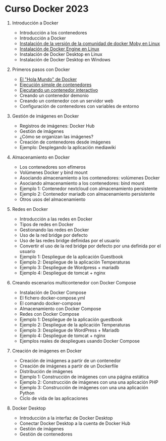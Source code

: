 # Curso Docker 2023

1. Introducción a Docker
	* Introducción a los contenedores
    * Introducción a Docker
    * [Instalación de la versión de la comunidad de docker Moby en Linux](contenido/modulo1/instalacion_moby_linux.md)
    * [Instalación de Docker Engine en Linux](contenido/modulo1/instalacion_linux.md)
    * Instalación de Docker Desktop en Linux
    * Instalación de Docker Desktop en Windows
    
2. Primeros pasos con Docker
    * [El "Hola Mundo" de Docker](contenido/modulo2/holamundo.md) 
    * [Ejecución simple de contenedores](contenido/modulo2/contenedor.md) 
    * [Ejecutando un contenedor interactivo](contenido/modulo2/interactivo.md)
    * Creando un contenedor demonio
    * Creando un contenedor con un servidor web
    * Configuración de contenedores con variables de entorno 

3. Gestión de imágenes en Docker
    * Registros de imágenes: Docker Hub
    * Gestión de imágenes
    * ¿Cómo se organizan las imágenes?
    * Creación de contenedores desde imágenes
    * Ejemplo: Desplegando la aplicación mediawiki 

4. Almacenamiento en Docker
    * Los contenedores son efímeros
    * Volúmenes Docker y bind mount
    * Asociando almacenamiento a los contenedores: volúmenes Docker
    * Asociando almacenamiento a los contenedores: bind mount
    * Ejemplo 1: Contenedor nextcloud con almacenamiento persistente
    * Ejemplo 2: Contenedor mariadb con almacenamiento persistente
    * Otros usos del almacenamiento 

5. Redes en Docker
    * Introducción a las redes en Docker
    * Tipos de redes en Docker
    * Gestionando las redes en Docker
    * Uso de la red bridge por defecto
    * Uso de las redes bridge definidas por el usuario
    * Convertir el uso de la red bridge por defecto por una definida por el usuario
    * Ejemplo 1: Despliegue de la aplicación Guestbook
    * Ejemplo 2: Despliegue de la aplicación Temperaturas
    * Ejemplo 3: Despliegue de Wordpress + mariadb
    * Ejemplo 4: Despliegue de tomcat + nginx 

6. Creando escenarios multicontenedor con Docker Compose
    * Instalación de Docker Compose
    * El fichero docker-compose.yml
    * El comando docker-compose
    * Almacenamiento con Docker Compose
    * Redes con Docker Compose
    * Ejemplo 1: Despliegue de la aplicación guestbook
    * Ejemplo 2: Despliegue de la aplicación Temperaturas
    * Ejemplo 3: Despliegue de WordPress + Mariadb
    * Ejemplo 4: Despliegue de tomcat + nginx
    * Ejemplos reales de despliegues usando Docker Compose 

7. Creación de imágenes en Docker 
    * Creación de imágenes a partir de un contenedor
    * Creación de imágenes a partir de un Dockerfile
    * Distribución de imágenes
    * Ejemplo 1: Construcción de imágenes con una página estática
    * Ejemplo 2: Construcción de imágenes con una una aplicación PHP
    * Ejemplo 3: Construcción de imágenes con una una aplicación Python
    * Ciclo de vida de las aplicaciones 

8. Docker Desktop
    * Introducción a la interfaz de Docker Desktop
    * Conectar Docker Desktop a la cuenta de Docker Hub
    * Gestión de imágenes
    * Gestión de contenedores
